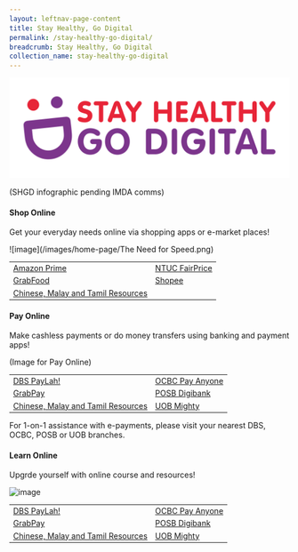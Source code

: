 ```yaml
---
layout: leftnav-page-content
title: Stay Healthy, Go Digital
permalink: /stay-healthy-go-digital/
breadcrumb: Stay Healthy, Go Digital
collection_name: stay-healthy-go-digital
---
```


![image](/images/stay-healthy-go-digital/SHGD-logoFC.png)

(SHGD infographic pending IMDA comms)
  
#### Shop Online

Get your everyday needs online via shopping apps or e-market places!

![image](/images/home-page/The Need for Speed.png)

<table>
<tr><td><a href="https://imsilver.imda.gov.sg/" target="_blank">Amazon Prime</a></td>
  <td><a href="https://imsilver.imda.gov.sg/" target="_blank">NTUC FairPrice</a></td></tr> 
<tr><td><a href="https://imsilver.imda.gov.sg/" target="_blank">GrabFood</a></td>
  <td><a href="https://imsilver.imda.gov.sg/" target="_blank">Shopee</a></td></tr>
<tr>  
 <td><a href="https://imsilver.imda.gov.sg/" target="_blank">Chinese, Malay and Tamil Resources</a></td></tr>
</table>

#### Pay Online

Make cashless payments or do money transfers using banking and payment apps!

(Image for Pay Online)

<table>
  <tr><td><a href="https://imsilver.imda.gov.sg/" target="_blank">DBS PayLah!</a></td>
  <td><a href="https://imsilver.imda.gov.sg/" target="_blank">OCBC Pay Anyone</a></td></tr>
<tr>  
  <td><a href="https://imsilver.imda.gov.sg/" target="_blank">GrabPay</a></td>
  <td><a href="https://imsilver.imda.gov.sg/" target="_blank">POSB Digibank</a></td></tr>
<tr>  
  <td><a href="https://imsilver.imda.gov.sg/" target="_blank">Chinese, Malay and Tamil Resources</a></td>
  <td><a href="https://imsilver.imda.gov.sg/" target="_blank">UOB Mighty</a></td></tr>
</table>

For 1-on-1 assistance with e-payments, please visit your nearest DBS, OCBC, POSB or UOB branches.

#### Learn Online

Upgrde yourself with online course and resources!

![image](/images/learn-online/overview/learn-online-overview.jpg)

<table>
  <tr><td><a href="https://imsilver.imda.gov.sg/" target="_blank">DBS PayLah!</a></td>
  <td><a href="https://imsilver.imda.gov.sg/" target="_blank">OCBC Pay Anyone</a></td></tr>
<tr>  
  <td><a href="https://imsilver.imda.gov.sg/" target="_blank">GrabPay</a></td>
  <td><a href="https://imsilver.imda.gov.sg/" target="_blank">POSB Digibank</a></td></tr>
<tr>  
  <td><a href="https://imsilver.imda.gov.sg/" target="_blank">Chinese, Malay and Tamil Resources</a></td>
  <td><a href="https://imsilver.imda.gov.sg/" target="_blank">UOB Mighty</a></td></tr>
</table>
